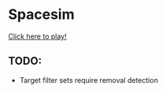 # Spacesim

[Click here to play!](https://invokermain.github.io/spacesim/)

## TODO:

- Target filter sets require removal detection